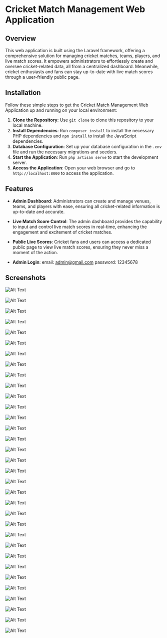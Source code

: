 # Cricket Match Management Web Application
## Overview

This web application is built using the Laravel framework, offering a comprehensive solution for managing cricket matches, teams, players, and live match scores. It empowers administrators to effortlessly create and oversee cricket-related data, all from a centralized dashboard. Meanwhile, cricket enthusiasts and fans can stay up-to-date with live match scores through a user-friendly public page.

## Installation

Follow these simple steps to get the Cricket Match Management Web Application up and running on your local environment:

1. **Clone the Repository**: Use `git clone` to clone this repository to your local machine.
2. **Install Dependencies**: Run `composer install` to install the necessary PHP dependencies and `npm install` to install the JavaScript dependencies.
3. **Database Configuration**: Set up your database configuration in the `.env` file and run the necessary migrations and seeders.
4. **Start the Application**: Run `php artisan serve` to start the development server.
5. **Access the Application**: Open your web browser and go to `http://localhost:8000` to access the application.

## Features

- **Admin Dashboard**: Administrators can create and manage venues, teams, and players with ease, ensuring all cricket-related information is up-to-date and accurate.

- **Live Match Score Control**: The admin dashboard provides the capability to input and control live match scores in real-time, enhancing the engagement and excitement of cricket matches.

- **Public Live Scores**: Cricket fans and users can access a dedicated public page to view live match scores, ensuring they never miss a moment of the action.

- **Admin Login**: email: admin@gmail.com  password: 12345678

## Screenshots
![Alt Text](./ss/1.png) <br> <br>
![Alt Text](./ss/2.png) <br> <br>
![Alt Text](./ss/3.png) <br> <br>
![Alt Text](./ss/4.png) <br> <br>
![Alt Text](./ss/5.png) <br> <br>
![Alt Text](./ss/6.png) <br> <br>
![Alt Text](./ss/7.png) <br> <br>
![Alt Text](./ss/8.png) <br> <br>
![Alt Text](./ss/9.png) <br> <br>
![Alt Text](./ss/10.png) <br> <br>
![Alt Text](./ss/11.png) <br> <br>
![Alt Text](./ss/12.png) <br> <br>
![Alt Text](./ss/13.png) <br> <br>
![Alt Text](./ss/14.png) <br> <br>
![Alt Text](./ss/15.png) <br> <br>
![Alt Text](./ss/16.png) <br> <br>
![Alt Text](./ss/17.png) <br> <br>
![Alt Text](./ss/18.png) <br> <br>
![Alt Text](./ss/19.png) <br> <br>
![Alt Text](./ss/20.png) <br> <br>
![Alt Text](./ss/21.png) <br> <br>
![Alt Text](./ss/22.png) <br> <br>
![Alt Text](./ss/23.png) <br> <br>
![Alt Text](./ss/25.png) <br> <br>
![Alt Text](./ss/26.png) <br> <br>
![Alt Text](./ss/27.png) <br> <br>
![Alt Text](./ss/28.png) <br> <br>
![Alt Text](./ss/29.png) <br> <br>
![Alt Text](./ss/30.png) <br> <br>
![Alt Text](./ss/31.png) <br> <br>
![Alt Text](./ss/32.png) <br> <br>
![Alt Text](./ss/33.png) <br> <br>
![Alt Text](./ss/34.png) <br> <br>